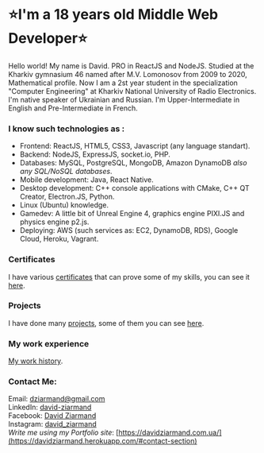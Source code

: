 # ⭐I'm a 18 years old Middle Web Developer⭐

Hello world! My name is David. PRO in ReactJS and NodeJS. Studied at the Kharkiv gymnasium 46 named after M.V. Lomonosov from 2009 to 2020, Mathematical profile. Now I am a 2st year student in the specialization "Computer Engineering" at Kharkiv National University of Radio Electronics. I'm native speaker of Ukrainian and Russian. I'm Upper-Intermediate in English and Pre-Intermediate in French. 

### I know such technologies as :
+ Frontend: ReactJS, HTML5, CSS3, Javascript (any language standart).
+ Backend: NodeJS, ExpressJS, socket.io, PHP.
+ Databases: MySQL, PostgreSQL, MongoDB, Amazon DynamoDB *also any SQL/NoSQL databases*.
+ Mobile development: Java, React Native.
+ Desktop development: C++ console applications with CMake, C++ QT Creator, Electron.JS, Python.
+ Linux (Ubuntu) knowledge.
+ Gamedev: A little bit of Unreal Engine 4, graphics engine PIXI.JS and physics engine p2.js.
+ Deploying: AWS (such services as: EC2, DynamoDB, RDS), Google Cloud, Heroku, Vagrant.

### Certificates
I have various [certificates](https://davidziarmand.com.ua/#certificates-section) that can prove some of my skills, you can see it [here](https://davidziarmand.com.ua/#certificates-section).

### Projects
I have done many [projects](https://davidziarmand.com.ua/#projects-section), some of them you can see [here](https://davidziarmand.com.ua/#projects-section).

### My work experience
[My work history](https://davidziarmand.com.ua/#experience-section).

### Contact Me:
Email: [dziarmand@gmail.com](mailto:dziarmand@gmail.com) <br />
LinkedIn: [david-ziarmand](https://www.linkedin.com/in/david-ziarmand) <br />
Facebook: [David Ziarmand](https://www.facebook.com/DavidZiarmand) <br />
Instagram: [david_ziarmand](https://www.instagram.com/david_ziarmand) <br />
*Write me using my Portfolio site*: [https://davidziarmand.com.ua/](https://davidziarmand.herokuapp.com/#contact-section) <br />
